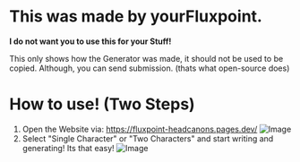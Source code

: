 # This was made by yourFluxpoint.

**I do not want you to use this for your Stuff!**

This only shows how the Generator was made, it should not be used to be copied. Although, you can send submission. (thats what open-source does)

# How to use! (Two Steps)
1. Open the Website via: https://fluxpoint-headcanons.pages.dev/
   ![Image](https://github.com/user-attachments/assets/aef59364-857b-4d38-a3c8-68082a33a77d)
2. Select "Single Character" or "Two Characters" and start writing and generating! Its that easy!
   ![Image](https://github.com/user-attachments/assets/ff79cb42-ca3c-4e9f-b097-b40e1bd5527a)
   
